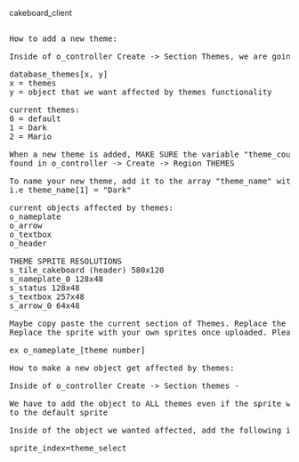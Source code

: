 cakeboard_client
<pre>

How to add a new theme:

Inside of o_controller Create -> Section Themes, we are going to add our theme to the Array database

database_themes[x, y]
x = themes
y = object that we want affected by themes functionality

current themes:
0 = default
1 = Dark
2 = Mario

When a new theme is added, MAKE SURE the variable "theme_count" is updated accordingly
found in o_controller -> Create -> Region THEMES

To name your new theme, add it to the array "theme_name" with your X value as the number of your theme
i.e theme_name[1] = "Dark" 

current objects affected by themes:
o_nameplate
o_arrow
o_textbox
o_header

THEME SPRITE RESOLUTIONS
s_tile_cakeboard (header) 580x120
s_nameplate_0 128x48
s_status 128x48
s_textbox 257x48
s_arrow_0 64x48

Maybe copy paste the current section of Themes. Replace the X value with your theme value
Replace the sprite with your own sprites once uploaded. Please use the following naming convention:

ex o_nameplate_[theme number]

How to make a new object get affected by themes:

Inside of o_controller Create -> Section themes - 

We have to add the object to ALL themes even if the sprite will not change. At the very least make it return
to the default sprite

Inside of the object we wanted affected, add the following in the Create event:

sprite_index=theme_select


</pre>
